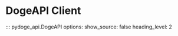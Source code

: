 #  DogeAPI Client

::: pydoge_api.DogeAPI
    options:
      show_source: false
      heading_level: 2

